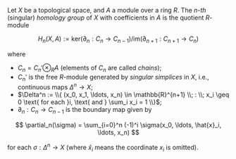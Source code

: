 Let $X$ be a topological space, and $A$ a module over a ring $R$. The $n$-*th* (singular) *homology group* of $X$ with coefficients in $A$ is the quotient $R$-module

$$
H_n(X, A) := \mathrm{ker}(\partial_n: C_{n} \to C_{n-1}) / \mathrm{im}(\partial_{n+1}: C_{n+1} \to C_{n})
$$

where 

- $C_n = C_n' \otimes_{R} A$ (elements of $C_n$ are called *chains*);
- $C_n'$ is the free $R$-module generated by *singular simplices* in $X$, i.e., continuous maps $\Delta^n \to X$;
- $\Delta^n := \\{ (x_0, x_1, \ldots, x_n) \in \mathbb{R}^{n+1} \\; : \\; x_i \geq 0 \text{ for each }i, \text{ and } \sum_i x_i = 1 \\}$;
- $\partial_n: C_n \to C_{n-1}$ is the boundary map given by

$$
\partial_n(\sigma) = \sum_{i=0}^n (-1)^i \sigma(x_0, \ldots, \hat{x}_i, \ldots, x_n)
$$

for each $\sigma: \Delta^n \to X$ (where $\hat{x}_i$ means the coordinate $x_i$ is omitted).
